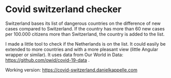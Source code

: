 # Covid switzerland checker

Switzerland bases its list of dangerous countries on the difference of new cases compared to Switzerland. If the country has more than 60 new cases per 100.000 citizens more than Switzerland, the country is added to the list.

I made a little tool to check if the Netherlands is on the list. It could easily be extended to more countries and with a more pleasant view (little Angular wrapper or similar). It uses data from Our World in Data: https://github.com/owid/covid-19-data .

Working version: https://covid-switzerland.danielkappelle.com